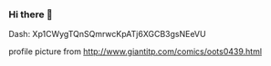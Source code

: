 ### Hi there 👋
Dash: Xp1CWygTQnSQmrwcKpATj6XGCB3gsNEeVU 

profile picture from http://www.giantitp.com/comics/oots0439.html

<!--
**ganthern/ganthern** is a ✨ _special_ ✨ repository because its `README.md` (this file) appears on your GitHub profile.

Here are some ideas to get you started:

- 🔭 I’m currently working on ...
- 🌱 I’m currently learning ...
- 👯 I’m looking to collaborate on ...
- 🤔 I’m looking for help with ...
- 💬 Ask me about ...
- 📫 How to reach me: ...
- 😄 Pronouns: ...
- ⚡ Fun fact: ...
-->

